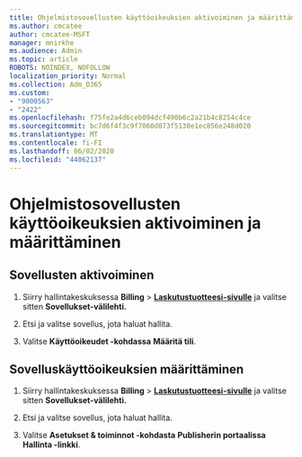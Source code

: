 ```yaml
---
title: Ohjelmistosovellusten käyttöoikeuksien aktivoiminen ja määrittäminen
ms.author: cmcatee
author: cmcatee-MSFT
manager: mnirkhe
ms.audience: Admin
ms.topic: article
ROBOTS: NOINDEX, NOFOLLOW
localization_priority: Normal
ms.collection: Adm_O365
ms.custom:
- "9000563"
- "2422"
ms.openlocfilehash: f75fe2a4d6ceb094dcf490b6c2a21b4c8254c4ce
ms.sourcegitcommit: bc7d6f4f3c9f7060d073f5130e1ec856e248d020
ms.translationtype: MT
ms.contentlocale: fi-FI
ms.lasthandoff: 06/02/2020
ms.locfileid: "44062137"
---
```

# <a name="activate-and-assign-software-as-a-service-app-licenses"></a>Ohjelmistosovellusten käyttöoikeuksien aktivoiminen ja määrittäminen 

## <a name="to-activate-apps"></a>Sovellusten aktivoiminen

1. Siirry hallintakeskuksessa **Billing**  >  **[Laskutustuotteesi-sivulle](https://go.microsoft.com/fwlink/p/?linkid=842054)** ja valitse sitten **Sovellukset-välilehti.**

2. Etsi ja valitse sovellus, jota haluat hallita.

3. Valitse **Käyttöoikeudet -kohdassa** **Määritä tili**.  

## <a name="to-assign-app-licenses"></a>Sovelluskäyttöoikeuksien määrittäminen

1. Siirry hallintakeskuksessa **Billing**  >  **[Laskutustuotteesi-sivulle](https://go.microsoft.com/fwlink/p/?linkid=842054)** ja valitse sitten **Sovellukset-välilehti.**

2. Etsi ja valitse sovellus, jota haluat hallita.  

3. Valitse **Asetukset & toiminnot -kohdasta** **Publisherin portaalissa Hallinta -linkki**.